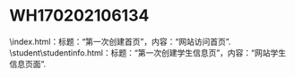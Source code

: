 # WH170202106134
\index.html：标题：“第一次创建首页”，内容：“网站访问首页”.
\student\studentinfo.html：标题：“第一次创建学生信息页”，内容：“网站学生信息页面”.
